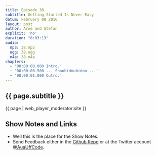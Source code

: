 ```yaml
---
title: Episode 38
subtitle: Getting Started Is Never Easy
datum: February 08 2016
layout: post
author: Arne and Stefan
explicit: 'no'
duration: "0:03:13"
audio:
  mp3: 38.mp3
  ogg: 38.ogg
  m4a: 38.m4a
chapters:
  - '00:00:00.000 Intro.'
  - '00:00:00.500 ... Shoubidoubidoo ...'
  - '00:00:01.000 Outro.'
---
```


## {{ page.subtitle }}

{{ page | web_player_moderator:site }}

## Show Notes and Links

  * Well this is the place for the Show Notes.
  * Send Feedback either in the [Github Repo](https://github.com/haslinger/jekyll-octopod) or at the Twitter account [@AuaUffCode](http://twitter.com/@AuaUffCode).
